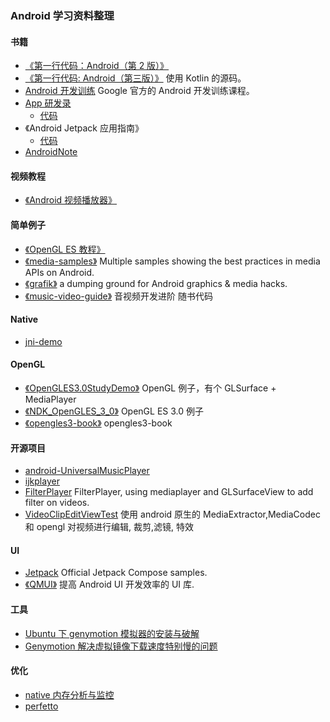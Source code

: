 ### Android 学习资料整理

#### 书籍

- [《第一行代码：Android（第 2 版）》](https://book.douban.com/subject/26915433/)
- [《第一行代码: Android（第三版）》](https://gitee.com/frank2020/android-with-kotlin) 使用 Kotlin 的源码。
- [Android 开发训练](http://www.android-doc.com/training/index.html) Google 官方的 Android 开发训练课程。
- [App 研发录](https://book.douban.com/subject/26649050/)
  - [代码](./AppProgrammingSource/)
- 《Android Jetpack 应用指南》
  - [代码](https://github.com/feixiao/JetpackTest)
- [AndroidNote](https://github.com/feixiao/AndroidNote.git)

#### 视频教程

- [《Android 视频播放器》](http://www.imooc.com/learn/788)

#### 简单例子

- [《OpenGL ES 教程》](https://github.com/feixiao/NDK_OpenGLES_3_0)
- [《media-samples》](https://github.com/feixiao/media-samples) Multiple samples showing the best practices in media APIs on Android.
- [《grafik》](https://github.com/feixiao/grafika) a dumping ground for Android graphics & media hacks.
- [《music-video-guide》](https://github.com/zhanxiaokai?tab=repositories) 音视频开发进阶 随书代码

#### Native

- [jni-demo](https://gitee.com/frank2020/jni-demo)

#### OpenGL

- [《OpenGLES3.0StudyDemo》](https://github.com/feixiao/OpenGLES3.0StudyDemo) OpenGL 例子，有个 GLSurface + MediaPlayer
- [《NDK_OpenGLES_3_0》](https://github.com/feixiao/NDK_OpenGLES_3_0.git) OpenGL ES 3.0 例子
- [《opengles3-book》](https://github.com/feixiao/opengles3-book.git) opengles3-book

#### 开源项目

- [android-UniversalMusicPlayer](https://github.com/googlesamples/android-UniversalMusicPlayer)
- [ijkplayer](https://github.com/feixiao/ijkplayer)
- [FilterPlayer](https://github.com/feixiao/FilterPlayer) FilterPlayer, using mediaplayer and GLSurfaceView to add filter on videos.
- [VideoClipEditViewTest](https://github.com/feixiao/VideoClipEditViewTest) 使用 android 原生的 MediaExtractor,MediaCodec 和 opengl 对视频进行编辑, 裁剪,滤镜, 特效

#### UI

- [Jetpack](https://github.com/android/compose-samples) Official Jetpack Compose samples.
- [《QMUI》](https://github.com/Tencent/QMUI_Android) 提高 Android UI 开发效率的 UI 库.

#### 工具

- [Ubuntu 下 genymotion 模拟器的安装与破解](http://www.jianshu.com/p/67b4e71380d1)
- [Genymotion 解决虚拟镜像下载速度特别慢的问题](http://blog.csdn.net/qing666888/article/details/51622762)

#### 优化

- [native 内存分析与监控](https://cloud.tencent.com/developer/article/1817357)
- [perfetto](./perfetto/ReadMe.md)
